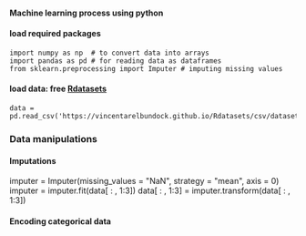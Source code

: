 #### Machine learning process using python

#### load required packages
``` 
import numpy as np  # to convert data into arrays
import pandas as pd # for reading data as dataframes
from sklearn.preprocessing import Imputer # imputing missing values
```
#### load data: free [Rdatasets](https://vincentarelbundock.github.io/Rdatasets/datasets.html)
``` 
data = pd.read_csv('https://vincentarelbundock.github.io/Rdatasets/csv/datasets/iris.csv')
```
### Data manipulations
#### Imputations
imputer = Imputer(missing_values = "NaN", strategy = "mean", axis = 0)
imputer = imputer.fit(data[ : , 1:3])
data[ : , 1:3] = imputer.transform(data[ : , 1:3])

#### Encoding categorical data

